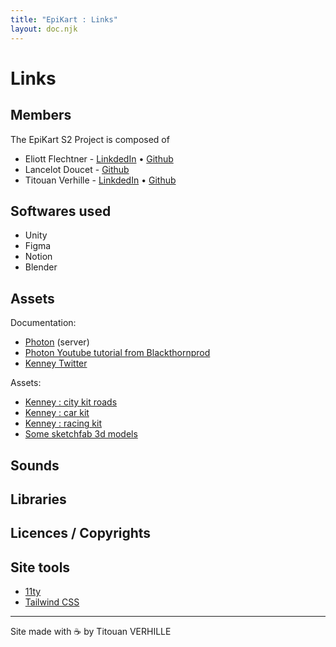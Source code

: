 ```yaml
---
title: "EpiKart : Links"
layout: doc.njk
---
```


# Links

## Members

The EpiKart S2 Project is composed of

- Eliott Flechtner - [LinkdedIn](https://www.linkedin.com/in/eliott-flechtner-155941229/) • [Github](https://github.com/CapnDev-Git)
- Lancelot Doucet - [Github](https://github.com/lance-leau)
- Titouan Verhille - [LinkdedIn](https://www.linkedin.com/in/titouan-verhille/) • [Github](https://github.com/titouv)

## Softwares used

- Unity
- Figma
- Notion
- Blender

## Assets

Documentation:

- [Photon](https://www.photonengine.com/en-US/Photon) (server)
- [Photon Youtube tutorial from Blackthornprod](https://www.youtube.com/watch?v=93SkbMpWCGo&t=692s&ab_channel=Blackthornprod)
- [Kenney Twitter](https://twitter.com/KenneyNL/status/959769638883287040?t=4F95oGbQ9jx_WOB92ppSUw&s=19)

Assets:

- [Kenney : city kit roads](https://www.kenney.nl/assets/city-kit-roads)
- [Kenney : car kit](https://www.kenney.nl/assets/car-kit)
- [Kenney : racing kit](https://www.kenney.nl/assets/racing-kit)
- [Some sketchfab 3d models](https://sketchfab.com/3d-models/splats-05f81b4e4cf74e388ff3cef63da3c77f)

## Sounds

## Libraries

## Licences / Copyrights

## Site tools

- [11ty](https://www.11ty.dev/)
- [Tailwind CSS](https://tailwindcss.com/)

---

Site made with ☕️ by Titouan VERHILLE
